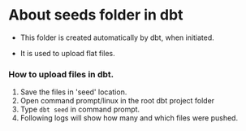 # About seeds folder in dbt

* This folder is created automatically by dbt, when initiated. 

* It is used to upload flat files. 

### How to upload files in dbt.

1. Save the files in 'seed' location.
2. Open command prompt/linux in the root dbt project folder
2. Type `dbt seed` in command prompt.
3. Following logs will show how many and which files were pushed.
